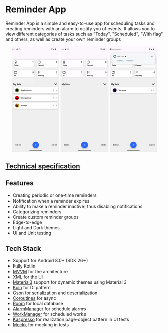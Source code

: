 # Reminder App
Reminder App is a simple and easy-to-use app for scheduling tasks and creating reminders with an alarm to notify you of events. It allows you to view different categories of tasks such as "Today", "Scheduled", "With flag" and others, as well as create your own reminder groups
<p align="center">
  <img src="screenshots/gif/main.gif" width="30%" />
  <img src="screenshots/gif/creating_reminder.gif" width="30%" />
  <img src="screenshots/gif/notifications.gif" width="30%" />
</p>

## [Technical specification](https://docs.google.com/document/d/19XhJmlF7N2XAbsMtn6GcUCHimHzeerOJBmJD9-WybGM/edit)

## Features

* Creating periodic or one-time reminders
* Notification when a reminder expires
* Ability to make a reminder inactive, thus disabling notifications
* Categorizing reminders
* Create custom reminder groups
* Edge-to-edge
* Light and Dark themes
* UI and Unit testing

## Tech Stack

* Support for Android 8.0+ (SDK 26+)
* Fully Kotlin
* [MVVM](https://developer.android.com/topic/libraries/architecture) for the architecture
* [XML](https://developer.android.com/reference/android/util/Xml) for the UI
* [Material3](https://developer.android.com/jetpack/compose/designsystems/material3) support for dynamic themes using Material 3
* [Koin](https://github.com/InsertKoinIO/koin) for DI pattern
* [Gson](https://github.com/google/gson) for serialization and deserialization
* [Coroutines](https://github.com/Kotlin/kotlinx.coroutines) for async
* [Room](https://developer.android.com/jetpack/androidx/releases/room) for local database
* [AlarmManager](https://developer.android.com/reference/android/app/AlarmManager) for schedule alarms
* [WorkManager](https://developer.android.com/reference/androidx/work/WorkManager) for scheduled works
* [Kaspresso](https://github.com/KasperskyLab/Kaspresso) for realization page-object pattern in UI tests
* [Mockk](https://mockk.io/ANDROID.html) for mocking in tests

